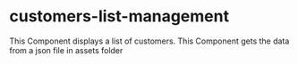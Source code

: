 # customers-list-management
This Component displays a list of customers. This Component gets the data from a json file in assets folder
